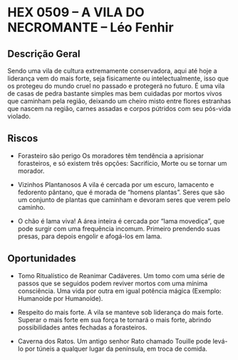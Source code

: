 # HEX 0509 – A VILA DO NECROMANTE – Léo Fenhir

## Descrição Geral
Sendo uma vila de cultura extremamente conservadora, aqui até hoje a liderança vem do mais forte, seja fisicamente ou intelectualmente, isso que os protegeu do mundo cruel no passado e protegerá no futuro. É uma vila de casas de pedra bastante simples mas bem cuidadas por mortos vivos que caminham pela região, deixando um cheiro misto entre flores estranhas que nascem na região, carnes assadas e corpos pútridos com seu pós-vida violado.

## Riscos
- Forasteiro são perigo Os moradores têm tendência a aprisionar forasteiros, e só existem três opções: Sacrifício, Morte ou se tornar um morador.

- Vizinhos Plantanosos A vila é cercada por um escuro, lamacento e fedorento pântano, que é morada de “homens plantas”. Seres que são um conjunto de plantas que caminham e devoram seres que verem pelo caminho.

- O chão é lama viva! A área inteira é cercada por “lama movediça”, que pode surgir com uma frequência incomum. Primeiro prendendo suas presas, para depois engolir e afogá-los em lama.

## Oportunidades
- Tomo Ritualístico de Reanimar Cadáveres. Um tomo com uma série de passos que se seguidos podem reviver mortos com uma mínima consciência. Uma vida por outra em igual potência mágica (Exemplo: Humanoide por Humanoide).

- Respeito do mais forte. A vila se manteve sob liderança do mais forte. Superar o mais forte em sua força te tornará o mais forte, abrindo possibilidades antes fechadas a forasteiros.
- Caverna dos Ratos. Um antigo senhor Rato chamado Touille pode levá-lo por túneis a qualquer lugar da península, em troca de comida.

